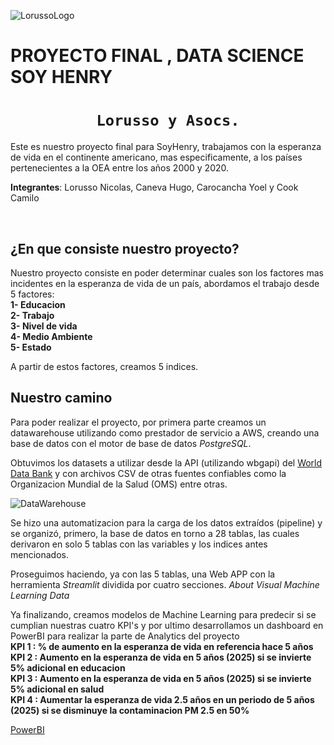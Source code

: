 ![LorussoLogo](https://scontent.fmdq3-1.fna.fbcdn.net/v/t39.30808-6/313263786_110911411815519_5789214515215323117_n.jpg?_nc_cat=102&ccb=1-7&_nc_sid=730e14&_nc_ohc=Uro4rsrXKA8AX_QfctZ&_nc_ht=scontent.fmdq3-1.fna&oh=00_AfAzh9i3mpLsiiAp1wuNUflN2prWxLmA6RYCGeY3ecaaog&oe=635DF96D)

# **PROYECTO FINAL , DATA SCIENCE SOY HENRY**

# <h1 align="center">**`Lorusso y Asocs.`**</h1>

Este es nuestro proyecto final para SoyHenry, trabajamos con la esperanza de vida en el continente americano, mas especificamente, a los países pertenecientes a la OEA entre los años 2000 y 2020.

 **Integrantes**: Lorusso Nicolas, Caneva Hugo, Carocancha Yoel y Cook Camilo

</br>

## **¿En que consiste nuestro proyecto?**

Nuestro proyecto consiste en poder determinar cuales son los factores mas incidentes en la esperanza de vida de un país, abordamos el trabajo desde 5 factores:
</br>
**1- Educacion**
</br>
**2- Trabajo**
</br>
**3- Nivel de vida**
</br>
**4- Medio Ambiente**
</br>
**5- Estado**

A partir de estos factores, creamos 5 indices.

## **Nuestro camino**

Para poder realizar el proyecto, por primera parte creamos un datawarehouse utilizando como prestador de servicio a AWS, creando una base de datos con el motor de base de datos *PostgreSQL*.

Obtuvimos los datasets a utilizar desde la API (utilizando wbgapi) del [World Data Bank](https://databank.worldbank.org/source/world-development-indicators) y con archivos CSV de otras fuentes confiables como la Organizacion Mundial de la Salud (OMS) entre otras.

![DataWarehouse](https://scontent.fmdq3-1.fna.fbcdn.net/v/t39.30808-6/306332137_110927635147230_2178348703837984022_n.jpg?_nc_cat=109&ccb=1-7&_nc_sid=730e14&_nc_ohc=bo7XYUecuacAX8MEVus&_nc_ht=scontent.fmdq3-1.fna&oh=00_AfA3FyDDZ5wHRNjwS18PtUjEVw7AFanM27laCM5Fh45KvQ&oe=635E181C)

Se hizo una automatizacion para la carga de los datos extraídos (pipeline) y se organizó, primero, la base de datos en torno a 28 tablas, las cuales derivaron en solo 5 tablas con las variables y los indices antes mencionados.

Proseguimos haciendo, ya con las 5 tablas, una Web APP con la herramienta *Streamlit* dividida por cuatro secciones. *About* *Visual* *Machine Learning* *Data*

Ya finalizando, creamos modelos de Machine Learning para predecir si se cumplian nuestras cuatro KPI's y por ultimo desarrollamos un dashboard en PowerBI para realizar la parte de Analytics del proyecto
</br>
**KPI 1 : % de aumento en la esperanza de vida en referencia hace 5 años**
</br>
**KPI 2 : Aumento en la esperanza de vida en 5 años (2025) si se invierte 5% adicional en educacion**
</br>
**KPI 3 : Aumento en la esperanza de vida en 5 años (2025) si se invierte 5% adicional en salud**
</br>
**KPI 4 : Aumentar la esperanza de vida 2.5 años en un periodo de 5 años (2025) si se disminuye la contaminacion PM 2.5 en 50%**
</br>


[PowerBI](https://app.powerbi.com/view?r=eyJrIjoiZTkwNDJlNmMtNDRkOS00MWM4LWEyMjQtY2VkMmE1NjI0NDk4IiwidCI6IjQyM2U0YjljLTBjNTUtNDYyZC04OTA1LWU4NWQxZGNlZGJjZCJ9&pageName=ReportSection2d5b2ba67c8cf353e65e)





